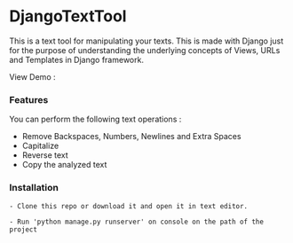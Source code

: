 # DjangoTextTool
This is a text tool for manipulating your texts. This is made with Django just for the purpose of understanding the underlying concepts of Views, URLs and Templates in Django framework.

View Demo : 

### Features
You can perform the following text operations : 
- Remove Backspaces, Numbers, Newlines and Extra Spaces
- Capitalize
- Reverse text
- Copy the analyzed text

### Installation
```
- Clone this repo or download it and open it in text editor.
```
```
- Run 'python manage.py runserver' on console on the path of the project
```
